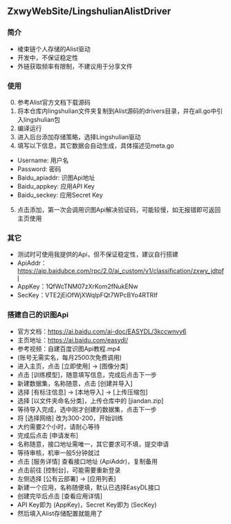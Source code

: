## ZxwyWebSite/LingshulianAlistDriver
### 简介
+ 棱束链个人存储的Alist驱动
+ 开发中，不保证稳定性
+ 外链获取频率有限制，不建议用于分享文件

### 使用
0. 参考Alist官方文档下载源码
1. 将本仓库内lingshulian文件夹复制到Alist源码的drivers目录，并在all.go中引入lingshulian包
2. 编译运行
3. 进入后台添加存储策略，选择Lingshulian驱动
4. 填写以下信息，其它数据会自动生成，具体描述见meta.go
  + Username: 用户名
  + Password: 密码
  + Baidu_apiaddr: 识图Api地址
  + Baidu_appkey: 应用API Key
  + Baidu_seckey: 应用Secret Key
5. 点击添加，第一次会调用识图Api解决验证码，可能较慢，如无报错即可返回主页使用

### 其它
+ 测试时可使用我提供的Api，但不保证稳定性，建议自行搭建
+ ApiAddr：https://aip.baidubce.com/rpc/2.0/ai_custom/v1/classification/zxwy_jdtpfl
+ AppKey：1QfWcTNM07zXrKom2fNukENw
+ SecKey：VTE2jEiOfWjXWqlpFQt7WPcBYo4RTRIf

### 搭建自己的识图Api
+ 官方文档：https://ai.baidu.com/ai-doc/EASYDL/3kccwnvy6
+ 主页地址：https://ai.baidu.com/easydl/
+ 参考视频：自建百度识图Api教程.mp4
+ (账号无需实名，每月2500次免费调用)
+ 进入主页，点击 [立即使用] → [图像分类]
+ 点击 [训练模型]，随意填写信息，完成后点击下一步
+ 新建数据集，名称随意，点击 [创建并导入]
+ 选择 [有标注信息] → [本地导入] → [上传压缩包]
+ 选择 [以文件夹命名分类]，上传仓库中的 [jiandan.zip]
+ 等待导入完成，选中刚才创建的数据集，点击下一步
+ 将 [选择网络] 改为300-200，开始训练
+ 大约需要2个小时，请耐心等待
+ 完成后点击 [申请发布]
+ 名称随意，接口地址需唯一，其它要求可不填，提交申请
+ 等待审核，机审一般5分钟就过
+ 点击 [服务详情] 查看接口地址 (ApiAddr)，复制备用
+ 点击前往 [控制台]，可能需要重新登录
+ 左侧选择 [公有云部署] → [应用列表]
+ 新建一个应用，名称随便填，默认已选择EasyDL接口
+ 创建完毕后点击 [查看应用详情]
+ API Key即为 (AppKey)，Secret Key即为 (SecKey)
+ 然后填入Alist存储配置就能用了

